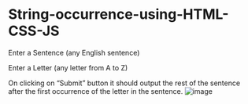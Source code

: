 # String-occurrence-using-HTML-CSS-JS
Enter a Sentence (any English sentence)

Enter a Letter (any letter from A to Z)


On clicking on “Submit” button it should output the rest of the sentence after the first occurrence of the letter in the sentence.
![image](https://user-images.githubusercontent.com/92533816/208696519-565ba310-d6ca-477f-9b15-c820bcbf9a81.png)
